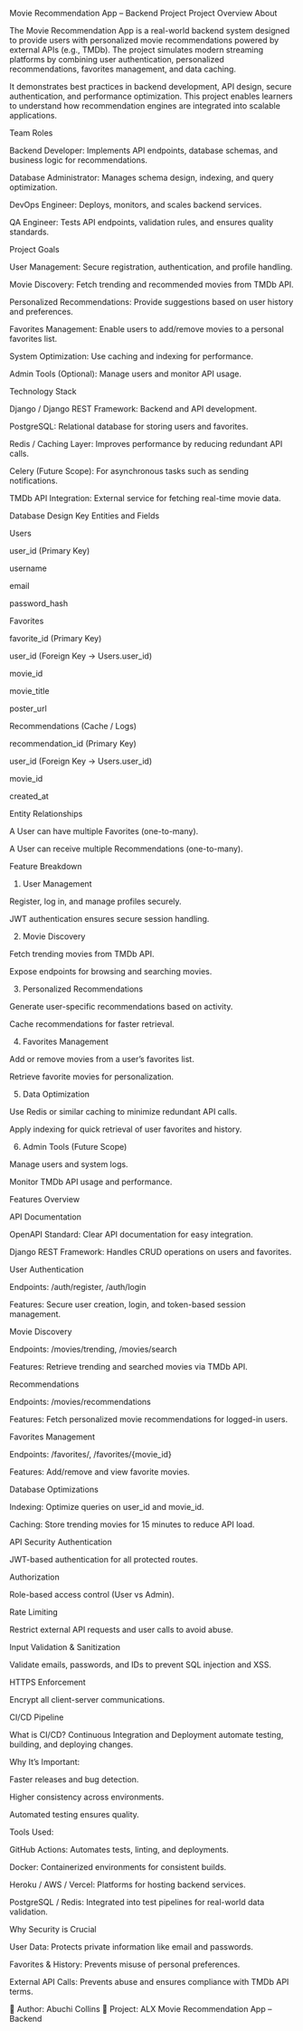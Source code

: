 Movie Recommendation App – Backend Project
Project Overview
About

The Movie Recommendation App is a real-world backend system designed to provide users with personalized movie recommendations powered by external APIs (e.g., TMDb). The project simulates modern streaming platforms by combining user authentication, personalized recommendations, favorites management, and data caching.

It demonstrates best practices in backend development, API design, secure authentication, and performance optimization. This project enables learners to understand how recommendation engines are integrated into scalable applications.

Team Roles

Backend Developer: Implements API endpoints, database schemas, and business logic for recommendations.

Database Administrator: Manages schema design, indexing, and query optimization.

DevOps Engineer: Deploys, monitors, and scales backend services.

QA Engineer: Tests API endpoints, validation rules, and ensures quality standards.

Project Goals

User Management: Secure registration, authentication, and profile handling.

Movie Discovery: Fetch trending and recommended movies from TMDb API.

Personalized Recommendations: Provide suggestions based on user history and preferences.

Favorites Management: Enable users to add/remove movies to a personal favorites list.

System Optimization: Use caching and indexing for performance.

Admin Tools (Optional): Manage users and monitor API usage.

Technology Stack

Django / Django REST Framework: Backend and API development.

PostgreSQL: Relational database for storing users and favorites.

Redis / Caching Layer: Improves performance by reducing redundant API calls.

Celery (Future Scope): For asynchronous tasks such as sending notifications.

TMDb API Integration: External service for fetching real-time movie data.

Database Design
Key Entities and Fields

Users

user_id (Primary Key)

username

email

password_hash

Favorites

favorite_id (Primary Key)

user_id (Foreign Key → Users.user_id)

movie_id

movie_title

poster_url

Recommendations (Cache / Logs)

recommendation_id (Primary Key)

user_id (Foreign Key → Users.user_id)

movie_id

created_at

Entity Relationships

A User can have multiple Favorites (one-to-many).

A User can receive multiple Recommendations (one-to-many).

Feature Breakdown
1. User Management

Register, log in, and manage profiles securely.

JWT authentication ensures secure session handling.

2. Movie Discovery

Fetch trending movies from TMDb API.

Expose endpoints for browsing and searching movies.

3. Personalized Recommendations

Generate user-specific recommendations based on activity.

Cache recommendations for faster retrieval.

4. Favorites Management

Add or remove movies from a user’s favorites list.

Retrieve favorite movies for personalization.

5. Data Optimization

Use Redis or similar caching to minimize redundant API calls.

Apply indexing for quick retrieval of user favorites and history.

6. Admin Tools (Future Scope)

Manage users and system logs.

Monitor TMDb API usage and performance.

Features Overview

API Documentation

OpenAPI Standard: Clear API documentation for easy integration.

Django REST Framework: Handles CRUD operations on users and favorites.

User Authentication

Endpoints: /auth/register, /auth/login

Features: Secure user creation, login, and token-based session management.

Movie Discovery

Endpoints: /movies/trending, /movies/search

Features: Retrieve trending and searched movies via TMDb API.

Recommendations

Endpoints: /movies/recommendations

Features: Fetch personalized movie recommendations for logged-in users.

Favorites Management

Endpoints: /favorites/, /favorites/{movie_id}

Features: Add/remove and view favorite movies.

Database Optimizations

Indexing: Optimize queries on user_id and movie_id.

Caching: Store trending movies for 15 minutes to reduce API load.

API Security
Authentication

JWT-based authentication for all protected routes.

Authorization

Role-based access control (User vs Admin).

Rate Limiting

Restrict external API requests and user calls to avoid abuse.

Input Validation & Sanitization

Validate emails, passwords, and IDs to prevent SQL injection and XSS.

HTTPS Enforcement

Encrypt all client-server communications.

CI/CD Pipeline

What is CI/CD?
Continuous Integration and Deployment automate testing, building, and deploying changes.

Why It’s Important:

Faster releases and bug detection.

Higher consistency across environments.

Automated testing ensures quality.

Tools Used:

GitHub Actions: Automates tests, linting, and deployments.

Docker: Containerized environments for consistent builds.

Heroku / AWS / Vercel: Platforms for hosting backend services.

PostgreSQL / Redis: Integrated into test pipelines for real-world data validation.

Why Security is Crucial

User Data: Protects private information like email and passwords.

Favorites & History: Prevents misuse of personal preferences.

External API Calls: Prevents abuse and ensures compliance with TMDb API terms.

📌 Author: Abuchi Collins
📌 Project: ALX Movie Recommendation App – Backend
